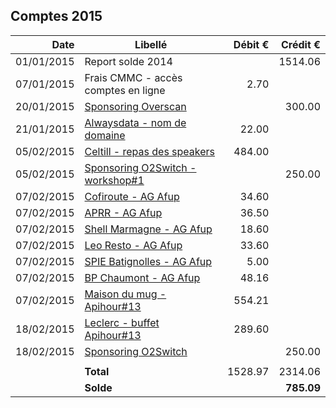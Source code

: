 
## Comptes 2015

| Date       | Libellé                                                                            | Débit €   | Crédit €  |
|-----------:|------------------------------------------------------------------------------------|----------:|----------:|
| 01/01/2015 | Report solde 2014                                                                  |           |   1514.06 |
| 07/01/2015 | Frais CMMC - accès comptes en ligne                                                |      2.70 |           |
| 20/01/2015 | [Sponsoring Overscan](invoices/out/201501_01_overscan.md)                          |           |    300.00 |
| 21/01/2015 | [Alwaysdata - nom de domaine](invoices/in/201501_01_alwaysdata.pdf)                |     22.00 |           |
| 05/02/2015 | [Celtill - repas des speakers](invoices/in/201502_01_celtill.pdf)                  |    484.00 |           |
| 05/02/2015 | [Sponsoring O2Switch - workshop#1](../2014/invoices/out/201411_04_o2switch.pdf)    |           |    250.00 |
| 07/02/2015 | [Cofiroute - AG Afup](invoices/in/201502_02_afup.pdf)                              |     34.60 |           |
| 07/02/2015 | [APRR - AG Afup](invoices/in/201502_02_afup.pdf)                                   |     36.50 |           |
| 07/02/2015 | [Shell Marmagne - AG Afup](invoices/in/201502_02_afup.pdf)                         |     18.60 |           |
| 07/02/2015 | [Leo Resto - AG Afup](invoices/in/201502_02_afup.pdf)                              |     33.60 |           |
| 07/02/2015 | [SPIE Batignolles - AG Afup](invoices/in/201502_02_afup.pdf)                       |      5.00 |           |
| 07/02/2015 | [BP Chaumont - AG Afup](invoices/in/201502_02_afup.pdf)                            |     48.16 |           |
| 07/02/2015 | [Maison du mug - Apihour#13]()                                                     |    554.21 |           |
| 18/02/2015 | [Leclerc - buffet Apihour#13](invoices/in/201502_03_leclerc.pdf)                   |    289.60 |           |
| 18/02/2015 | [Sponsoring O2Switch](invoices/out/201502_01_o2switch.pdf)                         |           |    250.00 |
|            |                                                                                    |           |           |
|            |                                                                          **Total** |   1528.97 |   2314.06 |
|            |                                                                          **Solde** |           | **785.09**|
